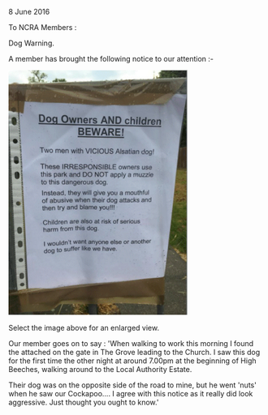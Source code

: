 8 June 2016

To NCRA Members :

Dog Warning.

A member has brought the following notice to our attention :-

[](http://www.northcrayresidents.org.uk/posters/poster46.pdf)

![Image](images/nm0051_1.gif)

Select the image above for an enlarged view.

Our member goes on to say : 'When walking to work this morning I found the attached on the gate in The Grove leading to the Church. I saw this dog for the first time the other night at around 7.00pm at the beginning of High Beeches, walking around to the Local Authority Estate.

Their dog was on the opposite side of the road to mine, but he went 'nuts' when he saw our Cockapoo.... I agree with this notice as it really did look aggressive. Just thought you ought to know.'
